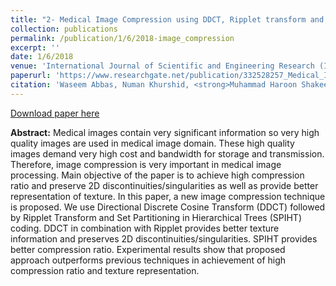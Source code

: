 ```yaml
---
title: "2- Medical Image Compression using DDCT, Ripplet transform and SPIHT"
collection: publications
permalink: /publication/1/6/2018-image_compression
excerpt: ''
date: 1/6/2018
venue: 'International Journal of Scientific and Engineering Research (IJSER)'
paperurl: 'https://www.researchgate.net/publication/332528257_Medical_Image_Compression_using_DDCT_Ripplet_transform_and_SPIHT'
citation: 'Waseem Abbas, Numan Khurshid, <strong>Muhammad Haroon Shakeel</strong> (2018). Medical Image Compression using DDCT, Ripplet transform and SPIHT. <i>International Journal of Scientific and Engineering Research (IJSER)</i>. 9(6).'
---
```


<a href='https://www.researchgate.net/publication/332528257_Medical_Image_Compression_using_DDCT_Ripplet_transform_and_SPIHT'>Download paper here</a>

<strong>Abstract:</strong> Medical images contain very significant information so very high quality images are used in medical image domain. These high quality images demand very high cost and bandwidth for storage and transmission. Therefore, image compression is very important in medical image processing. Main objective of the paper is to achieve high compression ratio and preserve 2D discontinuities/singularities as well as provide better representation of texture. In this paper, a new image compression technique is proposed. We use Directional Discrete Cosine Transform (DDCT) followed by Ripplet Transform and Set Partitioning in Hierarchical Trees (SPIHT) coding. DDCT in combination with Ripplet provides better texture information and preserves 2D discontinuities/singularities. SPIHT provides better compression ratio. Experimental results show that proposed approach outperforms previous techniques in achievement of high compression ratio and texture representation.
